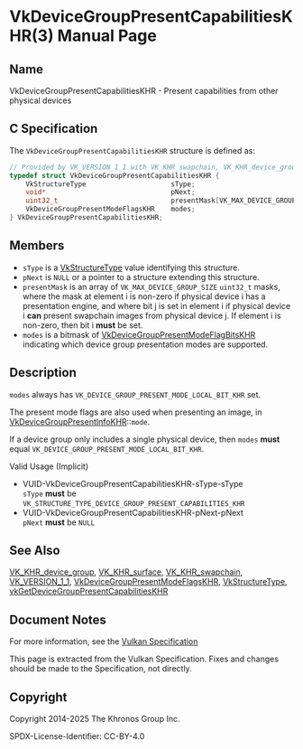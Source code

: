 # VkDeviceGroupPresentCapabilitiesKHR(3) Manual Page

## Name

VkDeviceGroupPresentCapabilitiesKHR - Present capabilities from other physical devices



## [](#_c_specification)C Specification

The `VkDeviceGroupPresentCapabilitiesKHR` structure is defined as:

```c++
// Provided by VK_VERSION_1_1 with VK_KHR_swapchain, VK_KHR_device_group with VK_KHR_surface
typedef struct VkDeviceGroupPresentCapabilitiesKHR {
    VkStructureType                     sType;
    void*                               pNext;
    uint32_t                            presentMask[VK_MAX_DEVICE_GROUP_SIZE];
    VkDeviceGroupPresentModeFlagsKHR    modes;
} VkDeviceGroupPresentCapabilitiesKHR;
```

## [](#_members)Members

- `sType` is a [VkStructureType](https://registry.khronos.org/vulkan/specs/latest/man/html/VkStructureType.html) value identifying this structure.
- `pNext` is `NULL` or a pointer to a structure extending this structure.
- `presentMask` is an array of `VK_MAX_DEVICE_GROUP_SIZE` `uint32_t` masks, where the mask at element i is non-zero if physical device i has a presentation engine, and where bit j is set in element i if physical device i **can** present swapchain images from physical device j. If element i is non-zero, then bit i **must** be set.
- `modes` is a bitmask of [VkDeviceGroupPresentModeFlagBitsKHR](https://registry.khronos.org/vulkan/specs/latest/man/html/VkDeviceGroupPresentModeFlagBitsKHR.html) indicating which device group presentation modes are supported.

## [](#_description)Description

`modes` always has `VK_DEVICE_GROUP_PRESENT_MODE_LOCAL_BIT_KHR` set.

The present mode flags are also used when presenting an image, in [VkDeviceGroupPresentInfoKHR](https://registry.khronos.org/vulkan/specs/latest/man/html/VkDeviceGroupPresentInfoKHR.html)::`mode`.

If a device group only includes a single physical device, then `modes` **must** equal `VK_DEVICE_GROUP_PRESENT_MODE_LOCAL_BIT_KHR`.

Valid Usage (Implicit)

- [](#VUID-VkDeviceGroupPresentCapabilitiesKHR-sType-sType)VUID-VkDeviceGroupPresentCapabilitiesKHR-sType-sType  
  `sType` **must** be `VK_STRUCTURE_TYPE_DEVICE_GROUP_PRESENT_CAPABILITIES_KHR`
- [](#VUID-VkDeviceGroupPresentCapabilitiesKHR-pNext-pNext)VUID-VkDeviceGroupPresentCapabilitiesKHR-pNext-pNext  
  `pNext` **must** be `NULL`

## [](#_see_also)See Also

[VK\_KHR\_device\_group](https://registry.khronos.org/vulkan/specs/latest/man/html/VK_KHR_device_group.html), [VK\_KHR\_surface](https://registry.khronos.org/vulkan/specs/latest/man/html/VK_KHR_surface.html), [VK\_KHR\_swapchain](https://registry.khronos.org/vulkan/specs/latest/man/html/VK_KHR_swapchain.html), [VK\_VERSION\_1\_1](https://registry.khronos.org/vulkan/specs/latest/man/html/VK_VERSION_1_1.html), [VkDeviceGroupPresentModeFlagsKHR](https://registry.khronos.org/vulkan/specs/latest/man/html/VkDeviceGroupPresentModeFlagsKHR.html), [VkStructureType](https://registry.khronos.org/vulkan/specs/latest/man/html/VkStructureType.html), [vkGetDeviceGroupPresentCapabilitiesKHR](https://registry.khronos.org/vulkan/specs/latest/man/html/vkGetDeviceGroupPresentCapabilitiesKHR.html)

## [](#_document_notes)Document Notes

For more information, see the [Vulkan Specification](https://registry.khronos.org/vulkan/specs/latest/html/vkspec.html#VkDeviceGroupPresentCapabilitiesKHR)

This page is extracted from the Vulkan Specification. Fixes and changes should be made to the Specification, not directly.

## [](#_copyright)Copyright

Copyright 2014-2025 The Khronos Group Inc.

SPDX-License-Identifier: CC-BY-4.0